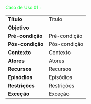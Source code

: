 <p><font color="#00ff2b"> Caso de Uso 01 :</font></p>
<table class="table table-striped border">
    <tr>
        <td>
            <b>Título</b>
        </td>
        <td>
            Título
        </td>
    </tr>
    <tr>
        <td>
            <b>Objetivo</b>
        </td>
    </tr>
    <tr>
    <td>
            <b>Pré-condição</b>
        </td>
        <td>
            Pré-condição
        </td>
    </tr>
     <tr>
    <td>
            <b>Pós-condição</b>
        </td>
        <td>
            Pós-condição
        </td>
    </tr> 
    <tr>
        <td>
            <b>Contexto</b>
        </td>
        <td>
            Contexto
        </td>
    </tr>
    <tr>
        <td>
            <b>Atores</b>
        </td>
        <td>
            Atores
        </td>
    </tr>
    <tr>
        <td>
            <b>Recursos</b>
        </td>
        <td>
            Recursos
        </td>
    </tr>
    <tr>
        <td>
            <b>Episódios</b>
        </td>
        <td>
            Episódios
        </td>
    </tr>
    <tr>
        <td>
            <b>Restrições</b>
        </td>
        <td>
            Restrições
        </td>
    </tr>
    <tr>
        <td>
            <b>Exceção</b>
        </td>
        <td>
            Exceção
        </td>
    </tr>
</table>
